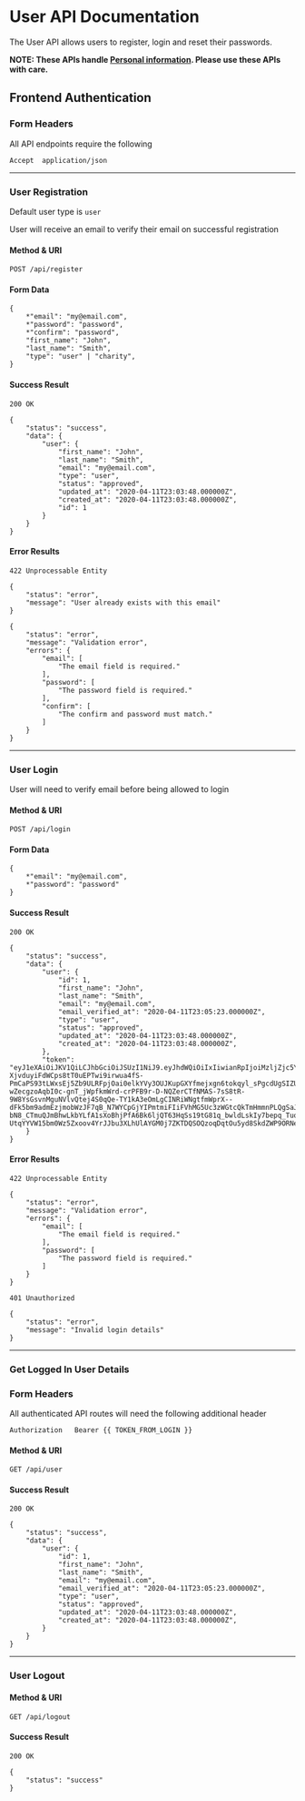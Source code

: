 # User API Documentation

The User API allows users to register, login and reset their passwords.

<strong>NOTE: These APIs handle [Personal information](https://ico.org.uk/for-organisations/guide-to-data-protection/guide-to-the-general-data-protection-regulation-gdpr/key-definitions/what-is-personal-data/). Please use these APIs with care.</strong>

## Frontend Authentication

### Form Headers

All API endpoints require the following 

```
Accept  application/json
```

---

### User Registration

Default user type is `user`

User will receive an email to verify their email on successful registration

#### Method & URI
```
POST /api/register
```

#### Form Data
```
{
    *"email": "my@email.com",
    *"password": "password",
    *"confirm": "password",
    "first_name": "John",
    "last_name": "Smith",
    "type": "user" | "charity",
}
```

#### Success Result
```
200 OK

{
    "status": "success",
    "data": {
        "user": {
            "first_name": "John",
            "last_name": "Smith",
            "email": "my@email.com",
            "type": "user",
            "status": "approved",
            "updated_at": "2020-04-11T23:03:48.000000Z",
            "created_at": "2020-04-11T23:03:48.000000Z",
            "id": 1
        }
    }
}
```

#### Error Results
```
422 Unprocessable Entity

{
    "status": "error",
    "message": "User already exists with this email"
}

{
    "status": "error",
    "message": "Validation error",
    "errors": {
        "email": [
            "The email field is required."
        ],
        "password": [
            "The password field is required."
        ],
        "confirm": [
            "The confirm and password must match."
        ]
    }
}
```

---

### User Login

User will need to verify email before being allowed to login

#### Method & URI
```
POST /api/login
```

#### Form Data
```
{
    *"email": "my@email.com",
    *"password": "password"
}
```

#### Success Result
```
200 OK

{
    "status": "success",
    "data": {
        "user": {
			"id": 1,
        	"first_name": "John",
            "last_name": "Smith",
            "email": "my@email.com",
            "email_verified_at": "2020-04-11T23:05:23.000000Z",
            "type": "user",
            "status": "approved",
            "updated_at": "2020-04-11T23:03:48.000000Z",
            "created_at": "2020-04-11T23:03:48.000000Z",
        },
        "token": "eyJ1eXAiOiJKV1QiLCJhbGciOiJSUzI1NiJ9.eyJhdWQiOiIxIiwianRpIjoiMzljZjc5Y2U4MzYzOTg1MzBkOTBlZmRiYzM5ZTBiZmRiOWM4NTJhMmRmYmNlNjZhZjI0YzI0MzNlNDBmNWY3N2RlNTE1MDRjOTdmMTNhZmQiLCJpYXQiOjE1ODY2NDYzNjgsIm5iZiI6MTU4NjY0NjM2OCwiZXhwIjoxNjE4MTgyMzY3LCJzdWIiOiIxMDIiLCJzY29wZXMiOltdfQ.l_g-XjvduyiFdWCps8tT0uEPTwi9irwua4fS-PmCaPS93tLWxsEj5Zb9ULRFpjOai0elkYVy3OUJKupGXYfmejxgn6tokqyl_sPgcdUgSIZUjQXcP7kUqWDdmjY_aeIrrmBmu0aV4l_xQrIkMr8SadxXMSrm-wZecgzoAqbI0c-gnT_jWpfkmWrd-crPFB9r-D-NQZerCTfNMAS-7sS8tR-9W8YsGsvnMguNVlvQtej4S0qQe-TY1kA3eOmLgCINRiWNgtfmWprX--dFk5bm9admEzjmobWzJF7qB_N7WYCpGjYIPmtmiFIiFVhMG5Uc3zWGtcQkTmHmmnPLQgSaJyKftkko-bN8_CTmuQJmBhwLkbYLfA1sXoBhjPfA6Bk6ljQT63HqSs19tG81q_bwldLskIy7bepq_Tuqe2MFPSUp_aWcMLRQcaK7ktxUQzMbRKEIkBcHkBVV2gLqlbh9zNdLwlHnAroYKQ_NvYPSha-UtqYYVW15bm0Wz5Zxoov4YrJJbu3XLhUlAYGM0j7ZKTDQSOQzoqDqtOu5yd8SkdZWP9ORNennechR7QSxnq9L0ln1GI6PBF4U3hm8bR6j6GnBAgIOsa0CClY2SrMtX3izRMWCTYi8sSTL9RCubqhFsiEobf_NNiBGozoVTt1hg6143zmDrQAN73xBB8b2_sQ"
    }
}
```

#### Error Results
```
422 Unprocessable Entity

{
    "status": "error",
    "message": "Validation error",
    "errors": {
        "email": [
            "The email field is required."
        ],
        "password": [
            "The password field is required."
        ]
    }
}

401 Unauthorized

{
    "status": "error",
    "message": "Invalid login details"
}
```

---

### Get Logged In User Details

### Form Headers

All authenticated API routes will need the following additional header

```
Authorization	Bearer {{ TOKEN_FROM_LOGIN }}
```

#### Method & URI
```
GET /api/user
```

#### Success Result
```
200 OK

{
    "status": "success",
    "data": {
        "user": {
			"id": 1,
        	"first_name": "John",
            "last_name": "Smith",
            "email": "my@email.com",
            "email_verified_at": "2020-04-11T23:05:23.000000Z",
            "type": "user",
            "status": "approved",
            "updated_at": "2020-04-11T23:03:48.000000Z",
            "created_at": "2020-04-11T23:03:48.000000Z",
        }
    }
}
```

---

### User Logout

#### Method & URI
```
GET /api/logout
```

#### Success Result
```
200 OK

{
    "status": "success"
}
```

